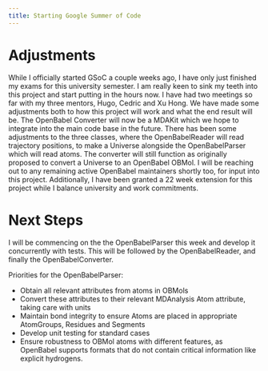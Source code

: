 ```yaml
---
title: Starting Google Summer of Code
---
```


# Adjustments

While I officially started GSoC a couple weeks ago, I have only just finished my exams for this university semester. I am really keen to sink my teeth into this project and start putting in the hours now. I have had two meetings so far with my three mentors, Hugo, Cedric and Xu Hong. We have made some adjustments both to how this project will work and what the end result will be. The OpenBabel Converter will now be a MDAKit which we hope to integrate into the main code base in the future. There has been some adjustments to the three classes, where the OpenBabelReader will read trajectory positions, to make a Universe alongside the OpenBabelParser which will read atoms. 
The converter will still function as originally proposed to convert a Universe to an OpenBabel OBMol. I will be reaching out to any remaining active OpenBabel maintainers shortly too, for input into this project. Additionally, I have been granted a 22 week extension for this project while I balance university and work commitments.


# Next Steps

I will be commencing on the the OpenBabelParser this week and develop it concurrently with tests. This will be followed by the OpenBabelReader, and finally the OpenBabelConverter.

Priorities for the OpenBabelParser:
* Obtain all relevant attributes from atoms in OBMols
* Convert these attributes to their relevant MDAnalysis Atom attribute, taking care with units
* Maintain bond integrity to ensure Atoms are placed in appropriate AtomGroups, Residues and Segments
* Develop unit testing for standard cases
* Ensure robustness to OBMol atoms with different features, as OpenBabel supports formats that do not contain critical information like explicit hydrogens.
